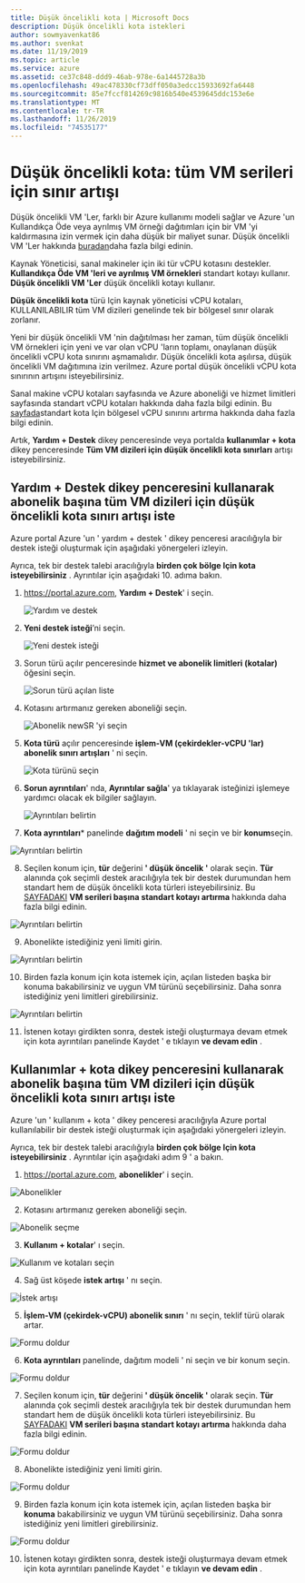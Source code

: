 ```yaml
---
title: Düşük öncelikli kota | Microsoft Docs
description: Düşük öncelikli kota istekleri
author: sowmyavenkat86
ms.author: svenkat
ms.date: 11/19/2019
ms.topic: article
ms.service: azure
ms.assetid: ce37c848-ddd9-46ab-978e-6a1445728a3b
ms.openlocfilehash: 49ac478330cf73dff050a3edcc15933692fa6448
ms.sourcegitcommit: 85e7fccf814269c9816b540e4539645ddc153e6e
ms.translationtype: MT
ms.contentlocale: tr-TR
ms.lasthandoff: 11/26/2019
ms.locfileid: "74535177"
---
```

# <a name="low-priority-quota-limit-increase-for-all-vm-series"></a>Düşük öncelikli kota: tüm VM serileri için sınır artışı

Düşük öncelikli VM 'Ler, farklı bir Azure kullanımı modeli sağlar ve Azure 'un Kullandıkça Öde veya ayrılmış VM örneği dağıtımları için bir VM 'yi kaldırmasına izin vermek için daha düşük bir maliyet sunar. Düşük öncelikli VM 'Ler hakkında [buradan](https://docs.microsoft.com/azure/virtual-machine-scale-sets/virtual-machine-scale-sets-use-low-priority)daha fazla bilgi edinin.

Kaynak Yöneticisi, sanal makineler için iki tür vCPU kotasını destekler. **Kullandıkça Öde VM 'leri ve ayrılmış VM örnekleri** standart kotayı kullanır. **Düşük öncelikli VM 'Ler** düşük öncelikli kotayı kullanır. 

**Düşük öncelikli kota** türü Için kaynak yöneticisi vCPU kotaları, KULLANILABILIR tüm VM dizileri genelinde tek bir bölgesel sınır olarak zorlanır.

Yeni bir düşük öncelikli VM 'nin dağıtılması her zaman, tüm düşük öncelikli VM örnekleri için yeni ve var olan vCPU 'ların toplamı, onaylanan düşük öncelikli vCPU kota sınırını aşmamalıdır. Düşük öncelikli kota aşılırsa, düşük öncelikli VM dağıtımına izin verilmez. Azure portal düşük öncelikli vCPU kota sınırının artışını isteyebilirsiniz. 

Sanal makine vCPU kotaları sayfasında ve Azure aboneliği ve hizmet limitleri sayfasında standart vCPU kotaları hakkında daha fazla bilgi edinin. Bu [sayfada](https://docs.microsoft.com/azure/azure-supportability/regional-quota-requests)standart kota Için bölgesel vCPU sınırını artırma hakkında daha fazla bilgi edinin.

Artık, **Yardım + Destek** dikey penceresinde veya portalda **kullanımlar + kota** dikey penceresinde **Tüm VM dizileri için düşük öncelikli kota sınırları** artışı isteyebilirsiniz.

## <a name="request-low-priority-quota-limit-increase-for-all-vm-series-per-subscription-using-the-help--support-blade"></a>Yardım + Destek dikey penceresini kullanarak abonelik başına tüm VM dizileri için düşük öncelikli kota sınırı artışı iste

Azure portal Azure 'un ' yardım + destek ' dikey penceresi aracılığıyla bir destek isteği oluşturmak için aşağıdaki yönergeleri izleyin.

Ayrıca, tek bir destek talebi aracılığıyla **birden çok bölge Için kota isteyebilirsiniz** . Ayrıntılar için aşağıdaki 10. adıma bakın. 


1. https://portal.azure.com, **Yardım + Destek**' i seçin.

   ![Yardım ve destek](./media/resource-manager-core-quotas-request/helpsupport.png)
 
2.  **Yeni destek isteği**’ni seçin. 

     ![Yeni destek isteği](./media/resource-manager-core-quotas-request/newsupportrequest.png)

3. Sorun türü açılır penceresinde **hizmet ve abonelik limitleri (kotalar)** öğesini seçin.

   ![Sorun türü açılan liste](./media/resource-manager-core-quotas-request/issuetypedropdown.png)

4. Kotasını artırmanız gereken aboneliği seçin.

   ![Abonelik newSR 'yi seçin](./media/resource-manager-core-quotas-request/select-subscription-sr.png)
   
5. **Kota türü** açılır penceresinde **işlem-VM (çekirdekler-vCPU 'lar) abonelik sınırı artışları** ' ni seçin. 

   ![Kota türünü seçin](./media/resource-manager-core-quotas-request/select-quota-type.png)

6. **Sorun ayrıntıları**' nda, **Ayrıntılar sağla**' ya tıklayarak isteğinizi işlemeye yardımcı olacak ek bilgiler sağlayın.

   ![Ayrıntıları belirtin](./media/resource-manager-core-quotas-request/provide-details.png)
   
7.  **Kota ayrıntıları*** panelinde **dağıtım modeli** ' ni seçin ve bir **konum**seçin.

![Ayrıntıları belirtin](./media/resource-manager-core-quotas-request/3-7.png)

8. Seçilen konum için, **tür** değerini **' düşük öncelik '** olarak seçin. **Tür** alanında çok seçimli destek aracılığıyla tek bir destek durumundan hem standart hem de düşük öncelikli kota türleri isteyebilirsiniz. Bu [SAYFADAKI](https://docs.microsoft.com/azure/azure-supportability/per-vm-quota-requests) **VM serileri başına standart kotayı artırma** hakkında daha fazla bilgi edinin.

![Ayrıntıları belirtin](./media/resource-manager-core-quotas-request/3-8.png)

9.  Abonelikte istediğiniz yeni limiti girin. 
 
 ![Ayrıntıları belirtin](./media/resource-manager-core-quotas-request/3-9.png)

10. Birden fazla konum için kota istemek için, açılan listeden başka bir konuma bakabilirsiniz ve uygun VM türünü seçebilirsiniz. Daha sonra istediğiniz yeni limitleri girebilirsiniz.

![Ayrıntıları belirtin](./media/resource-manager-core-quotas-request/3-10.png)

11. İstenen kotayı girdikten sonra, destek isteği oluşturmaya devam etmek için kota ayrıntıları panelinde Kaydet ' e tıklayın **ve devam edin** .

## <a name="request-low-priority-quota-limit-increase-for-all-vm-series-per-subscription-using-usages--quota-blade"></a>Kullanımlar + kota dikey penceresini kullanarak abonelik başına tüm VM dizileri için düşük öncelikli kota sınırı artışı iste

Azure 'un ' kullanım + kota ' dikey penceresi aracılığıyla Azure portal kullanılabilir bir destek isteği oluşturmak için aşağıdaki yönergeleri izleyin.

Ayrıca, tek bir destek talebi aracılığıyla **birden çok bölge Için kota isteyebilirsiniz** . Ayrıntılar için aşağıdaki adım 9 ' a bakın. 

1.  https://portal.azure.com, **abonelikler**' i seçin.

 ![Abonelikler](./media/resource-manager-core-quotas-request/subscriptions.png)

2.  Kotasını artırmanız gereken aboneliği seçin.

 ![Abonelik seçme](./media/resource-manager-core-quotas-request/select-subscription.png)

3.  **Kullanım + kotalar**' ı seçin.

 ![Kullanım ve kotaları seçin](./media/resource-manager-core-quotas-request/select-usage-quotas.png)

4.  Sağ üst köşede **istek artışı** ' nı seçin.

   ![İstek artışı](./media/resource-manager-core-quotas-request/request-increase.png)

5.  **İşlem-VM (çekirdek-vCPU) abonelik sınırı** ' nı seçin, teklif türü olarak artar.

  ![Formu doldur](./media/resource-manager-core-quotas-request/select-quota-type.png)

6.  **Kota ayrıntıları** panelinde, dağıtım modeli ' ni seçin ve bir konum seçin.

  ![Formu doldur](./media/resource-manager-core-quotas-request/3-2-6.png)
 
7.  Seçilen konum için, **tür** değerini **' düşük öncelik '** olarak seçin. **Tür** alanında çok seçimli destek aracılığıyla tek bir destek durumundan hem standart hem de düşük öncelikli kota türleri isteyebilirsiniz. Bu [SAYFADAKI](https://docs.microsoft.com/azure/azure-supportability/per-vm-quota-requests) **VM serileri başına standart kotayı artırma** hakkında daha fazla bilgi edinin.

  ![Formu doldur](./media/resource-manager-core-quotas-request/3-2-7.png)
 
8.  Abonelikte istediğiniz yeni limiti girin.

  ![Formu doldur](./media/resource-manager-core-quotas-request/3-2-8.png)
 
9.  Birden fazla konum için kota istemek için, açılan listeden başka bir **konuma** bakabilirsiniz ve uygun VM türünü seçebilirsiniz. Daha sonra istediğiniz yeni limitleri girebilirsiniz.

  ![Formu doldur](./media/resource-manager-core-quotas-request/3-2-9.png)
 
10. İstenen kotayı girdikten sonra, destek isteği oluşturmaya devam etmek için kota ayrıntıları panelinde Kaydet ' e tıklayın **ve devam edin** .

